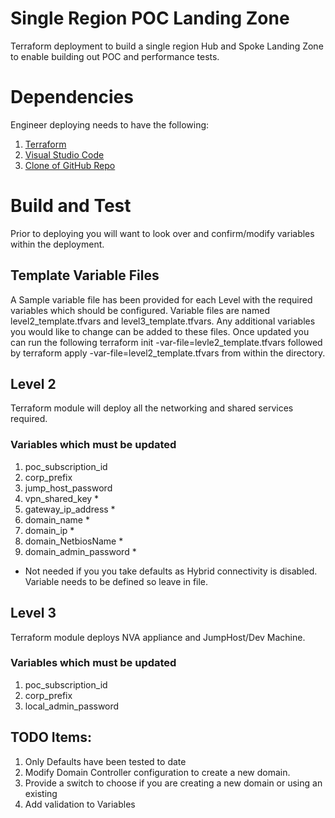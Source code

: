 # Single Region POC Landing Zone
Terraform deployment to build a single region Hub and Spoke Landing Zone to enable building out POC and performance tests.

# Dependencies
Engineer deploying needs to have the following:
1. [Terraform](https://learn.hashicorp.com/tutorials/terraform/install-cli?in=terraform/azure-get-started)
3. [Visual Studio Code](https://code.visualstudio.com/)
4. [Clone of GitHub Repo](https://github.com/aultt/Azure-Terraform-LabinaBox) 

# Build and Test
Prior to deploying you will want to look over and confirm/modify variables within the deployment.  

## Template Variable Files
A Sample variable file has been provided for each Level with the required variables which should be configured.  Variable files are named level2_template.tfvars and level3_template.tfvars. Any additional variables you would like to change can be added to these files. Once updated you can run the following terraform init -var-file=levle2_template.tfvars followed by terraform apply -var-file=level2_template.tfvars from within the directory.  

## Level 2
Terraform module will deploy all the networking and shared services required.

### Variables which must be updated
1. poc_subscription_id
2. corp_prefix 
3. jump_host_password
4. vpn_shared_key *
5. gateway_ip_address *
6. domain_name *
7. domain_ip *
8. domain_NetbiosName *
9. domain_admin_password * 
* Not needed if you you take defaults as Hybrid connectivity is disabled.  Variable needs to be defined so leave in file.

## Level 3
Terraform module deploys NVA appliance and JumpHost/Dev Machine.  

### Variables which must be updated
1. poc_subscription_id
2. corp_prefix 
3. local_admin_password

## TODO Items: 
1. Only Defaults have been tested to date
2. Modify Domain Controller configuration to create a new domain.
3. Provide a switch to choose if you are creating a new domain or using an existing
4. Add validation to Variables


